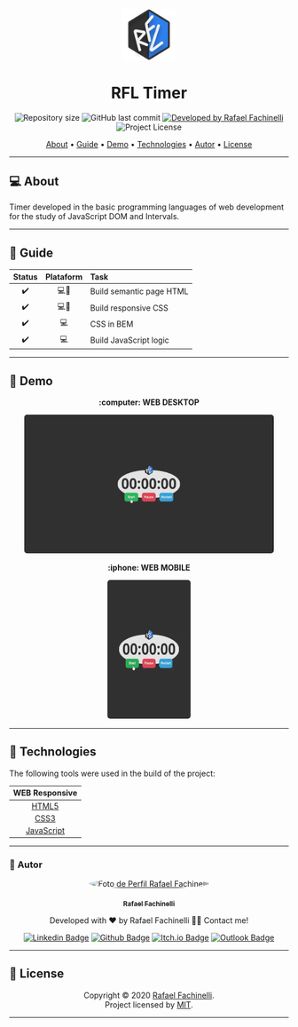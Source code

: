 <div align="center">
  <img src="./.github/logo.svg" width="100px">
  <h1>RFL Timer</h1>
</div>

<p align="center"> 
  <img alt="Repository size" src="https://img.shields.io/github/repo-size/rafaelfachinelli/RFLTimer?style=for-the-badge">
  <img alt="GitHub last commit" src="https://img.shields.io/github/last-commit/rafaelfachinelli/RFLTimer?style=for-the-badge">
  <a href="https://github.com/rafaelfachinelli">
    <img alt="Developed by Rafael Fachinelli" src="https://img.shields.io/badge/developer-Rafael Fachinelli-%237519C1?style=for-the-badge">
  </a>
  <img alt="Project License" src="https://img.shields.io/github/license/rafaelfachinelli/RFLTimer?style=for-the-badge"/>
<p>

<p align="center">
 <a href="#computer-about">About</a> •
 <a href="#memo-guide">Guide</a> •
 <a href="#movie_camera-demo">Demo</a> •
 <a href="#hammer-technologies">Technologies</a> •
 <a href="#boy-autor">Autor</a> •
 <a href="#page_facing_up-license">License</a>
</p>

---
## :computer: About

Timer developed in the basic programming languages of web development for the study of JavaScript DOM and Intervals.

---
## :memo: **Guide**

<div align="center">

|Status|Plataform|Task|
|:---:|:---:|:---|
|:heavy_check_mark:|:computer::iphone:|Build semantic page HTML|
|:heavy_check_mark:|:computer::iphone:|Build responsive CSS|
|:heavy_check_mark:|:computer:|CSS in BEM|
|:heavy_check_mark:|:computer:|Build JavaScript logic|

</div>

---
## :movie_camera: **Demo**

<p align="center"><b> :computer: WEB DESKTOP </b></p>

<p align="center"><kbd><img width="450" style="border-radius: 5px" height="250" alt="RFLTimer Desktop Demo" src="./.github/demo-desktop-RFLTimer.gif"></kbd></p>

<p align="center"><b> :iphone: WEB MOBILE </b></p>

<p align="center"><kbd><img width="150" style="border-radius: 5px" height="250" alt="RFLTimer Mobile Demo" src="./.github/demo-mobile-RFLTimer.gif"></kbd></p>

---
## :hammer: **Technologies**

The following tools were used in the build of the project:

<div align="center">

|WEB Responsive|
|:---:|
|[HTML5](https://developer.mozilla.org/pt-BR/docs/Web/HTML/HTML5)|
|[CSS3](https://developer.mozilla.org/pt-BR/docs/Archive/CSS3)|
|[JavaScript](https://www.ecma-international.org/publications/standards/Ecma-262.htm)|

</div>

---
### :boy: **Autor**

<div align="center">

<a href="https://github.com/rafaelfachinelli">
 <img style="border-radius: 100%;" src="https://avatars3.githubusercontent.com/u/19878139?s=460&u=278a6f44f49af3c8edb13a811f7654dfe6e89341&v=4" width="100px;" alt="Foto de Perfil Rafael Fachinelli"/>
 <p><sub><b>Rafael Fachinelli</b></sub></p></a>


Developed with ❤️ by Rafael Fachinelli 👋🏽 Contact me!

[![Linkedin Badge](https://img.shields.io/badge/-Rafael_Fachinelli-blue?style=flat-square&logo=Linkedin&logoColor=white&link=https://www.linkedin.com/in/rafaelfachinelli/)](https://www.linkedin.com/in/rafaelfachinelli/)
[![Github Badge](https://img.shields.io/badge/-rafaelfachinelli-000?style=flat-square&logo=Github&logoColor=white&link=https://github.com/rafaelfachinelli)](https://github.com/rafaelfachinelli)
[![Itch.io Badge](https://img.shields.io/badge/-rafaelfachinelli-FA5C5C?style=flat-square&logo=itch.io&logoColor=white&link=https://rafael-fachinelli.itch.io/)](https://rafael-fachinelli.itch.io/)
[![Outlook Badge](https://img.shields.io/badge/-rafael.fachinelli@fatec.sp.gov.br-0078d4?style=flat-square&logo=microsoft-outlook&logoColor=white&link=mailto:rafael.fachinelli@fatec.sp.gov.br)](mailto:rafael.fachinelli@fatec.sp.gov.br)

</div>

---
## :page_facing_up: **License**

<div align="center">

Copyright © 2020 [Rafael Fachinelli](https://github.com/rafaelfachinelli).<br />
Project licensed by [MIT](./LICENSE).

</div>


---

